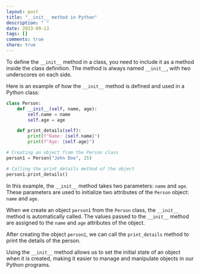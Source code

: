 ```yaml
---
layout: post
title: "__init__ method in Python"
description: " "
date: 2023-09-13
tags: []
comments: true
share: true
---
```


To define the `__init__` method in a class, you need to include it as a method inside the class definition. The method is always named `__init__`, with two underscores on each side.

Here is an example of how the `__init__` method is defined and used in a Python class:

```python
class Person:
    def __init__(self, name, age):
        self.name = name
        self.age = age

    def print_details(self):
        print(f"Name: {self.name}")
        print(f"Age: {self.age}")

# Creating an object from the Person class
person1 = Person("John Doe", 25)

# Calling the print_details method of the object
person1.print_details()
```

In this example, the `__init__` method takes two parameters: `name` and `age`. These parameters are used to initialize two attributes of the `Person` object: `name` and `age`.

When we create an object `person1` from the `Person` class, the `__init__` method is automatically called. The values passed to the `__init__` method are assigned to the `name` and `age` attributes of the object.

After creating the object `person1`, we can call the `print_details` method to print the details of the person.

Using the `__init__` method allows us to set the initial state of an object when it is created, making it easier to manage and manipulate objects in our Python programs.